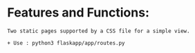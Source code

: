 Features and Functions:
=====================
    Two static pages supported by a CSS file for a simple view.

    + Use : python3 flaskapp/app/routes.py